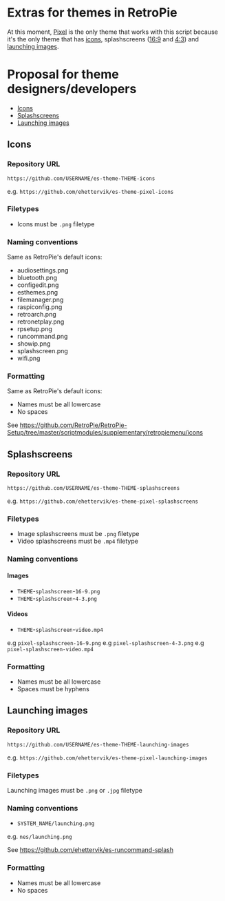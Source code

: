 # Extras for themes in RetroPie

At this moment, [Pixel](https://github.com/ehettervik/es-theme-pixel) is the only theme that works with this script because it's the only theme that has [icons](https://github.com/ehettervik/es-theme-pixel/tree/master/retropie/icons), splashscreens ([16:9](https://github.com/ehettervik/es-theme-pixel/blob/master/splash16-9.png) and [4:3](https://github.com/ehettervik/es-theme-pixel/blob/master/splash4-3.png)) and [launching images](https://github.com/ehettervik/es-runcommand-splash).

# Proposal for theme designers/developers

* [Icons](#icons)
* [Splashscreens](#splashscreens)
* [Launching images](#launching-images)

## Icons

### Repository URL

`https://github.com/USERNAME/es-theme-THEME-icons`

e.g. `https://github.com/ehettervik/es-theme-pixel-icons`

### Filetypes

* Icons must be `.png` filetype

### Naming conventions

Same as RetroPie's default icons:

* audiosettings.png
* bluetooth.png
* configedit.png
* esthemes.png
* filemanager.png
* raspiconfig.png
* retroarch.png
* retronetplay.png
* rpsetup.png
* runcommand.png
* showip.png
* splashscreen.png
* wifi.png

### Formatting

Same as RetroPie's default icons:

* Names must be all lowercase
* No spaces

See https://github.com/RetroPie/RetroPie-Setup/tree/master/scriptmodules/supplementary/retropiemenu/icons

## Splashscreens

### Repository URL

`https://github.com/USERNAME/es-theme-THEME-splashscreens`

e.g. `https://github.com/ehettervik/es-theme-pixel-splashscreens`

### Filetypes

* Image splashscreens must be `.png` filetype
* Video splashscreens must be `.mp4` filetype

### Naming conventions

#### Images

* `THEME`-`splashscreen`-`16-9.png`
* `THEME`-`splashscreen`-`4-3.png`

#### Videos

* `THEME`-`splashscreen`-`video.mp4`

e.g `pixel-splashscreen-16-9.png`
e.g `pixel-splashscreen-4-3.png`
e.g `pixel-splashscreen-video.mp4`

### Formatting

* Names must be all lowercase
* Spaces must be hyphens

## Launching images

### Repository URL

`https://github.com/USERNAME/es-theme-THEME-launching-images`

e.g. `https://github.com/ehettervik/es-theme-pixel-launching-images`

### Filetypes

Launching images must be `.png` or `.jpg` filetype

### Naming conventions

* `SYSTEM_NAME/launching.png`

e.g. `nes/launching.png`

See https://github.com/ehettervik/es-runcommand-splash

### Formatting

* Names must be all lowercase
* No spaces
